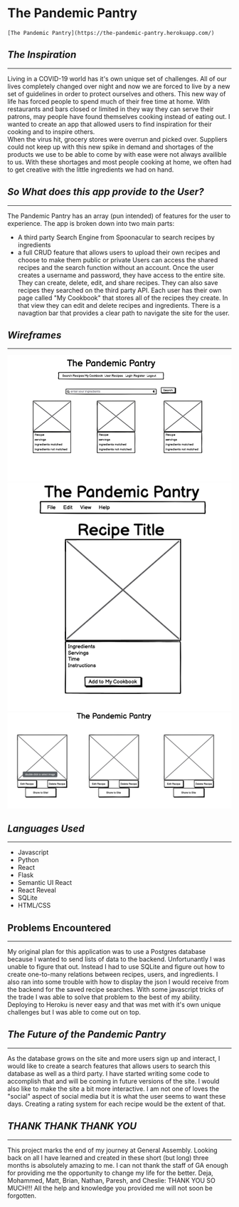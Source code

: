 # The Pandemic Pantry
    [The Pandemic Pantry](https://the-pandemic-pantry.herokuapp.com/)
## *The Inspiration*
------------------------
Living in a COVID-19 world has it's own unique set of challenges.  All of our lives completely changed over night and now we are forced to live by a new set of guidelines in order to protect ourselves and others.  This new way of life has forced people to spend much of their free time at home.  With restaurants and bars closed or limited in they way they can serve their patrons, may people have found themselves cooking instead of eating out.  I wanted to create an app that allowed users to find inspiration for their cooking and to inspire others.  
When the virus hit, grocery stores were overrun and picked over.  Suppliers could not keep up with this new spike in demand and shortages of the products we use to be able to come by with ease were not always availible to us.  With these shortages and most people cooking at home, we often had to get creative with the little ingredients we had on hand.

## *So What does this app provide to the User?*
------------------------------------------------
The Pandemic Pantry has an array (pun intended) of features for the user to experience.  The app is broken down into two main parts:
* A third party Search Engine from Spoonacular to search recipes by ingredients
* a full CRUD feature that allows users to upload their own recipes and choose to make them public or private
Users can access the shared recipes and the search function without an account.  Once the user creates a username and password, they have access to the entire site.  They can create, delete, edit, and share recipes.  They can also save recipes they searched on the third party API.  Each user has their own page called "My Cookbook" that stores all of the recipes they create.  In that view they can edit and delete recipes and ingredients.  There is a navagtion bar that provides a clear path to navigate the site for the user.

## *Wireframes*
-----------------
![Wireframe](/wireframes/wireframe1.png)
![Wireframe](/wireframes/wireframe2.png)
![Wireframe](/wireframes/wireframe3.png)

## *Languages Used*
--------------------
* Javascript
* Python
* React
* Flask
* Semantic UI React
* React Reveal
* SQLite
* HTML/CSS

## Problems Encountered
------------------------
My original plan for this application was to use a Postgres database because I wanted to send lists of data to the backend.  Unfortunantly I was unable to figure that out.  Instead I had to use SQLite and figure out how to create one-to-many relations between recipes, users, and ingredients.  I also ran into some trouble with how to display the json I would receive from the backend for the saved recipe searches.  With some javascript tricks of the trade I was able to solve that problem to the best of my ability.  Deploying to Heroku is never easy and that was met with it's own unique challenges but I was able to come out on top.

## *The Future of the Pandemic Pantry*
------------------------------------
As the database grows on the site and more users sign up and interact, I would like to create a search features that allows users to search this database as well as a third party.  I have started writing some code to accomplish that and will be coming in future versions of the site.  I would also like to make the site a bit more interactive.  I am not one of loves the "social" aspect of social media but it is what the user seems to want these days.  Creating a rating system for each recipe would be the extent of that.

## *THANK THANK THANK YOU*
---------------------------
This project marks the end of my journey at General Assembly.  Looking back on all I have learned and created in these short (but long) three months is absolutely amazing to me.  I can not thank the staff of GA enough for providing me the opportunity to change my life for the better.  Deja, Mohammed, Matt, Brian, Nathan, Paresh, and Cheslie: THANK YOU SO MUCH!!!  All the help and knowledge you provided me will not soon be forgotten. 
